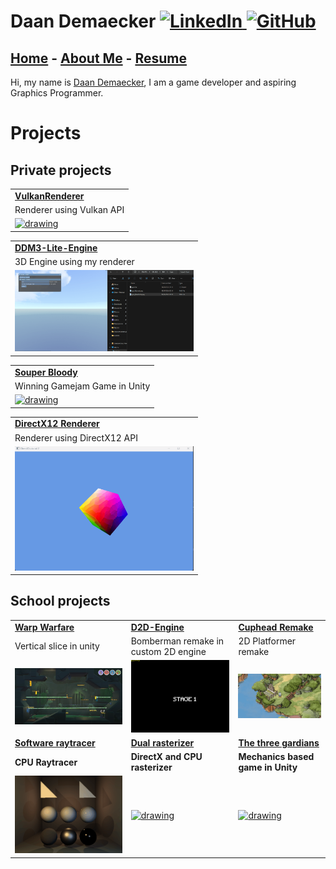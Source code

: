 <html>
<head>
  <link href="Content/StyleSheet.css" rel="stylesheet"/>
</head>
<body>

<h1>Daan Demaecker
<a href="https://www.linkedin.com/in/daan-demaecker-3737b0265/">
  <img src="https://content.linkedin.com/content/dam/me/business/en-us/amp/brand-site/v2/bg/LI-Bug.svg.original.svg" alt="LinkedIn" width="25"/>
</a>
<a href="https://github.com/DaanDemaecker">
  <img src="https://github.githubassets.com/assets/GitHub-Mark-ea2971cee799.png" alt="GitHub" width="25"/>
</a>
</h1>

<div class="nav-bar">
  <h2>
    <a href="#">Home</a>
    - <a href="AboutMe/" class="selected">About Me</a>
    - <a href="Resume/" class="selected">Resume</a>
  </h2>
</div>

<p>
  Hi, my name is <a href="./AboutMe">Daan Demaecker</a>, I am a game developer and aspiring Graphics Programmer.
</p>

<h1>Projects</h1>

<h2>Private projects</h2>

<div class="container">

  <div>
    <table style="width:300px">
      <tr><td><a href="Projects/VulkanRenderer/"><b>VulkanRenderer</b></a></td></tr>
      <tr><td>Renderer using Vulkan API</td></tr>
      <tr><td><a href="Projects/VulkanRenderer/"><img src="Content/VulkanRenderer3D.gif" alt="drawing" /></a></td></tr>
    </table>
  </div>

  <div>
    <table style="width:300px">
      <tr><td><a href="Projects/DDM3-Lite-Engine/"><b>DDM3-Lite-Engine</b></a></td></tr>
      <tr><td>3D Engine using my renderer</td></tr>
      <tr><td><a href="Projects/DDM3-Lite-Engine/"><img src="Content/DDM3-Lite-Engine.gif" alt="drawing" /></a></td></tr>
    </table>
  </div>

  <div>
    <table style="width:300px">
      <tr><td><a href="Projects/SouperBloody/"><b>Souper Bloody</b></a></td></tr>
      <tr><td>Winning Gamejam Game in Unity</td></tr>
      <tr><td><a href="Projects/SouperBloody/"><img src="Content/SouperBloody.gif" alt="drawing" /></a></td></tr>
    </table>
  </div>

  <div>
    <table style="width:300px">
      <tr><td><a href="Projects/DirectX12Renderer/"><b>DirectX12 Renderer</b></a></td></tr>
      <tr><td>Renderer using DirectX12 API</td></tr>
      <tr><td><a href="Projects/DirectX12Renderer/"><img src="Content/DirectX12.gif" alt="drawing" /></a></td></tr>
    </table>
  </div>

</div>

<h2>School projects</h2>

<table style="width:100%">
  <tr>
    <td> <a href="Projects/WarpWarfare/"><b>Warp Warfare</b></a></td>
    <td> <a href="Projects/D2D-Engine/"><b>D2D-Engine</b></a></td>
    <td> <a href="Projects/CupheadRemake/"><b>Cuphead Remake</b></a></td>
  </tr>

  <tr>
    <td>Vertical slice in unity</td>
    <td>Bomberman remake in custom 2D engine </td>
    <td>2D Platformer remake</td>
  </tr>

  <tr>
    <td><a href="Projects/WarpWarfare/"><img src="Content/WarpWarfare.png" alt="drawing" width="100%"/></a></td>
    <td><a href="Projects/D2D-Engine/"><img src="Content/Bomberman.gif" alt="drawing" width="100%"/></a></td>
    <td><a href="Projects/CupheadRemake/"><img src="Content/Cuphead.gif" alt="drawing" width="100%"/></a></td>
  </tr>

  <tr>
    <td><a href="Projects/SoftwareRayTracer/"><b>Software raytracer</b></a></td>
    <td><a href="Projects/DualRasterizer/"><b>Dual rasterizer</b></a></td>
    <td><a href="Projects/TheThreeGuardians/"><b>The three gardians</b></a></td>
  </tr>
  <tr>
    <td><b>CPU Raytracer</b></th>
    <td><b>DirectX and CPU rasterizer</b></td>
    <td><b>Mechanics based game in Unity</b></td>
  </tr>
  <tr>
    <td><a href="Projectx/SoftwareRayTracer/"><img src="Content/RayTracer.gif" alt="drawing" width="100%"></a></td>
    <td><a href="Projectx/DualRasterizer/"><img src="Content/DualRasterizer.gif" alt="drawing" width="100%"></a></td>
    <td><a href="Projectx/TheThreeGuardians/"><img src="Content/TheThreeGuardians.gif" alt="drawing" width="100%"></a></td>
  </tr>
</table>

</body>
</html>